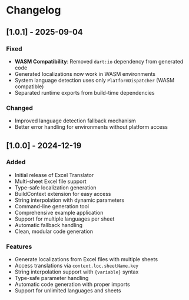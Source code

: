 # Changelog

## [1.0.1] - 2025-09-04

### Fixed
- **WASM Compatibility**: Removed `dart:io` dependency from generated code
- Generated localizations now work in WASM environments
- System language detection uses only `PlatformDispatcher` (WASM compatible)
- Separated runtime exports from build-time dependencies

### Changed
- Improved language detection fallback mechanism
- Better error handling for environments without platform access

## [1.0.0] - 2024-12-19

### Added
- Initial release of Excel Translator
- Multi-sheet Excel file support
- Type-safe localization generation
- BuildContext extension for easy access
- String interpolation with dynamic parameters
- Command-line generation tool
- Comprehensive example application
- Support for multiple languages per sheet
- Automatic fallback handling
- Clean, modular code generation

### Features
- Generate localizations from Excel files with multiple sheets
- Access translations via `context.loc.sheetName.key`
- String interpolation support with `{variable}` syntax
- Type-safe parameter handling
- Automatic code generation with proper imports
- Support for unlimited languages and sheets